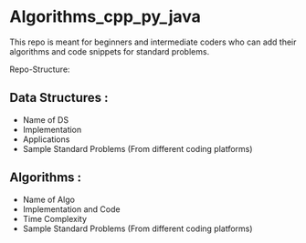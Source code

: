 # Algorithms_cpp_py_java
This repo is meant for beginners and intermediate coders who can add their algorithms and code snippets for standard problems. 


Repo-Structure:



## Data Structures :

   * Name of DS
   * Implementation
   * Applications
   * Sample Standard Problems  (From different coding platforms)
  
  
  
  
  
 ## Algorithms :

   * Name of Algo
   * Implementation and Code
   * Time Complexity
   * Sample Standard Problems (From different coding platforms)
 
 
 
